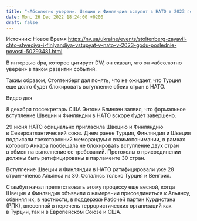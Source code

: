 ```yaml
---
title: "«Абсолютно уверен». Швеция и Финляндия вступят в НАТО в 2023 году — Столтенберг"
date: Mon, 26 Dec 2022 18:24:00 +0200
draft: false
---
```

Источник: Новое Время https://nv.ua/ukraine/events/stoltenberg-zayavil-chto-shveciya-i-finlyandiya-vstupyat-v-nato-v-2023-godu-poslednie-novosti-50293481.html


 В интервью dpa, которое цитирует DW, он сказал, что он «абсолютно уверен» в таком развитии событий.

Таким образом, Столтенберг дал понять, что не ожидает, что Турция еще долго будет блокировать вступление обеих стран в НАТО.

 Видео дня   

8 декабря госсекретарь США Энтони Блинкен заявил, что формальное вступление Швеции и Финляндии в НАТО вскоре будет завершено.

29 июня НАТО официально пригласила Швецию и Финляндию в Североатлантический союз. Днем ранее Турция, Финляндия и Швеция подписали трехсторонний меморандум о взаимопонимании, в рамках которого Анкара пообещала не блокировать вступление двух стран в обмен на выполнение ее требований. Протоколы о присоединении должны быть ратифицированы в парламенте 30 стран.

Вступление Швеции и Финляндии в НАТО ратифицировали уже 28 стран-членов Альянса из 30. Остались только Турция и Венгрия.

Стамбул начал препятствовать этому процессу еще весной, когда Швеция и Финляндия объявили о намерении присоединиться к Альянсу, обвиняя их, в частности, в поддержке Рабочей партии Курдистана (РПК), внесенной в перечень террористических организаций как в Турции, так и в Европейском Союзе и США.
